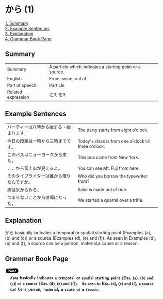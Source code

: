 # から (1)

[1. Summary](#summary)<br>
[2. Example Sentences](#example-sentences)<br>
[3. Explanation](#explanation)<br>
[4. Grammar Book Page](#grammar-book-page)<br>


## Summary

<table><tr>   <td>Summary</td>   <td>A particle which indicates a starting point or a source.</td></tr><tr>   <td>English</td>   <td>From; since; out of</td></tr><tr>   <td>Part of speech</td>   <td>Particle</td></tr><tr>   <td>Related expression</td>   <td>に3; を3</td></tr></table>

## Example Sentences

<table><tr>   <td>パーティーは八時から始まる・始まります。</td>   <td>The party starts from eight o'clock.</td></tr><tr>   <td>今日の授業は一時から三時までです。</td>   <td>Today's class is from one o'clock till three o'clock.</td></tr><tr>   <td>このバスはニューヨークから来た。</td>   <td>This bus came from New York.</td></tr><tr>   <td>ここから富士山が見えるよ。</td>   <td>You can see Mt. Fuji from here.</td></tr><tr>   <td>そのタイプライターは誰から借りたんですか。</td>   <td>Who did you borrow the typewriter from?</td></tr><tr>   <td>酒は米から作る。</td>   <td>Sake is made out of rice.</td></tr><tr>   <td>つまらないことから喧嘩になった。</td>   <td>We started a quarrel over a trifle.</td></tr></table>

## Explanation

<p><span class="cloze">から</span> basically indicates a temporal or spatial starting point (Examples (a), (b) and (c)) or a source (Examples (d), (e) and (f)). As seen in Examples (d), (e) and (f), a source can be a person, material,a cause or a reason.</p>

## Grammar Book Page

![](../img/Basicから.png)

